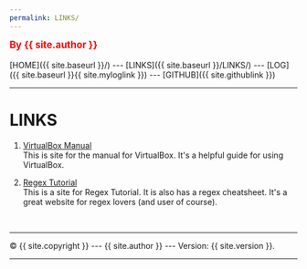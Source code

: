 ```yaml
---
permalink: LINKS/
---
```

<span style="color:red; font-weight:bold; font-size:larger;">By {{ site.author }}</span>
<br><br>
[HOME]({{ site.baseurl }}/) ---
[LINKS]({{ site.baseurl }}/LINKS/) ---
[LOG]({{ site.baseurl }}{{ site.myloglink }}) ---
[GITHUB]({{ site.githublink }})
<br>
<hr>

# LINKS

1. [VirtualBox Manual](https://www.virtualbox.org/manual/)<br>
This is site for the manual for VirtualBox. It's a helpful guide for using VirtualBox.

2. [Regex Tutorial](https://www.rexegg.com/)<br>
This is a site for Regex Tutorial. It is also has a regex cheatsheet. It's a great website for regex lovers (and user of course).

<br>
<hr>
&copy; {{ site.copyright }} --- {{ site.author }} --- Version: {{ site.version }}.
<hr>
<br>
